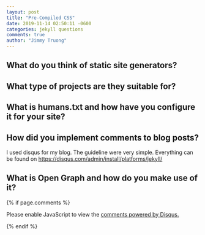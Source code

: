 ```yaml
---
layout: post
title: "Pre-Compiled CSS"
date: 2019-11-14 02:50:11 -0600
categories: jekyll questions
comments: true
author: "Jimmy Truong"
---
```


## What do you think of static site generators?

## What type of projects are they suitable for?

## What is humans.txt and how have you configure it for your site?

## How did you implement comments to blog posts?

I used disqus for my blog. The guideline were very simple. Everything can be found on https://disqus.com/admin/install/platforms/jekyll/

## What is Open Graph and how do you make use of it?

{% if page.comments %}

<div id="disqus_thread"></div>
<script>

    (function() {
        var d = document, s = d.createElement('script');

        s.src = '//jimmytruong-1.disqus.com/embed.js';  // IMPORTANT: Replace EXAMPLE with your forum shortname!

        s.setAttribute('data-timestamp', +new Date());
        (d.head || d.body).appendChild(s);
    })();

</script>

<noscript>Please enable JavaScript to view the <a href="https://disqus.com/?ref_noscript" rel="nofollow">comments powered by Disqus.</a></noscript>

{% endif %}
